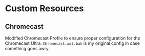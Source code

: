 # Custom Resources

## Chromecast

Modified Chromecast Profile to ensure proper configuration for the Chromecast Ultra. `Chromecast.xml.bak` is my original config in case something goes awry.
